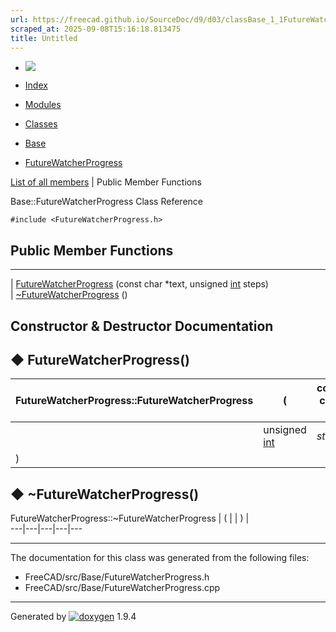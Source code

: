 ```yaml
---
url: https://freecad.github.io/SourceDoc/d9/d03/classBase_1_1FutureWatcherProgress.html
scraped_at: 2025-09-08T15:16:18.813475
title: Untitled
---
```


  * [ ![](https://www.freecad.org/svg/logo-freecad.svg) ](https://freecadweb.org "FreeCAD")
  * [Index](../../index.html "Index")
  * [Modules](../../modules.html "Modules list")
  * [Classes](../../annotated.html "Annotated list")

  * [Base](../../db/d07/namespaceBase.html)
  * [FutureWatcherProgress](../../d9/d03/classBase_1_1FutureWatcherProgress.html)

[List of all members](../../db/df5/classBase_1_1FutureWatcherProgress-members.html) | Public Member Functions

Base::FutureWatcherProgress Class Reference

`#include <FutureWatcherProgress.h>`

##  Public Member Functions  
  
---  
|
[FutureWatcherProgress](../../d9/d03/classBase_1_1FutureWatcherProgress.html#aec7f2e44fb73cfa8b2878c046f40309a)
(const char *text, unsigned [int](../../d1/da0/classint.html) steps)  
|
[~FutureWatcherProgress](../../d9/d03/classBase_1_1FutureWatcherProgress.html#aa045f8dbad121f144e6fd2395982cc5c)
()  
  
## Constructor & Destructor Documentation

## ◆ FutureWatcherProgress()

FutureWatcherProgress::FutureWatcherProgress  | ( | const char *  | _text_ ,   
---|---|---|---  
|  | unsigned [int](../../d1/da0/classint.html) | _steps_  
| ) | |   
  
## ◆ ~FutureWatcherProgress()

FutureWatcherProgress::~FutureWatcherProgress  | ( | | ) |   
---|---|---|---|---  
  
* * *

The documentation for this class was generated from the following files:

  * FreeCAD/src/Base/FutureWatcherProgress.h
  * FreeCAD/src/Base/FutureWatcherProgress.cpp

* * *

Generated by
[![doxygen](../../doxygen.svg)](https://www.doxygen.org/index.html) 1.9.4

